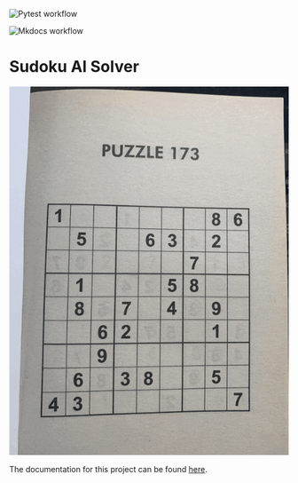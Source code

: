 ![Pytest workflow](https://github.com/TheNoobInventor/sudoku-ai-solver/actions/workflows/.github/workflows/pytest.yml/badge.svg)


![Mkdocs workflow](https://github.com/sample/sample-repo/actions/workflows/.github/workflows/main.yml/badge.svg)
# Sudoku AI Solver

<p align='center'>
    <img src='docs/sudoku-ai-solver.gif'>
</p>

The documentation for this project can be found [here](https:/sample.github.io/sample/).

